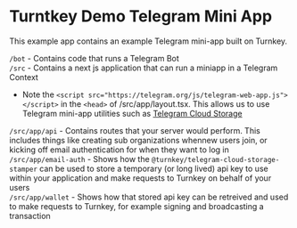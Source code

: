 # Turntkey Demo Telegram Mini App

This example app contains an example Telegram mini-app built on Turnkey.

`/bot` - Contains code that runs a Telegram Bot\
`/src` - Contains a next js application that can run a miniapp in a Telegram Context
- Note the `<script src="https://telegram.org/js/telegram-web-app.js"></script>` in the `<head>` of /src/app/layout.tsx. This allows us to use Telegram mini-app utilities such as [Telegram Cloud Storage](https://core.telegram.org/bots/webapps#cloudstorage)

`/src/app/api` - Contains routes that your server would perform. This includes things like creating sub organizations whennew users join, or kicking off email authentication for when they want to log in\
`/src/app/email-auth` - Shows how the `@turnkey/telegram-cloud-storage-stamper` can be used to store a temporary (or long lived) api key to use within your application and make requests to Turnkey on behalf of your users\
`/src/app/wallet` - Shows how that stored api key can be retreived and used to make requests to Turnkey, for example signing and broadcasting a transaction
